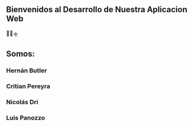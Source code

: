 <h2> Bienvenidos al Desarrollo de Nuestra Aplicacion Web </h2> 👾🙌🛸

## Somos:
### Hernán Butler
### Critian Pereyra
### Nicolás Dri
### Luis Panozzo
